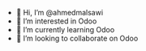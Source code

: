 - 👋 Hi, I’m @ahmedmalsawi
- 👀 I’m interested in Odoo
- 🌱 I’m currently learning Odoo
- 💞️ I’m looking to collaborate on Odoo
